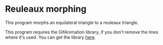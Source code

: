 # Reuleaux morphing

This program morphs an equilateral triangle to a reuleaux triangle.

This program requires the GifAnimation library, if you don't remove the lines where it's used.
You can get the library [here](https://github.com/akiljohnson1/GifAnimation).
